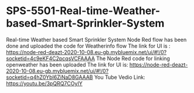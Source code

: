 # SPS-5501-Real-time-Weather-based-Smart-Sprinkler-System
Real-time Weather based Smart Sprinkler System
Node Red flow has been done and uploaded the code for Weatherinfo flow
The link for UI is : https://node-red-deazt-2020-10-08.eu-gb.mybluemix.net/ui/#!/0?socketid=4c9eKF4C2pcqsVCFAAAA
The Node Red code for linking openweather has been uploaded
The link for UI is: https://node-red-deazt-2020-10-08.eu-gb.mybluemix.net/ui/#!/0?socketid=q4hZ0YbI6ZiNaD8GAAAB
You Tube Vedio Link: https://youtu.be/3pQRQ7COyIY
